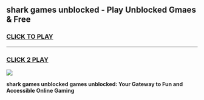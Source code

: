 
## shark games unblocked - Play Unblocked Gmaes & Free
<h3>
<a href="https://premium.freeplayer.one?title=shark_games_unblocked&ref=19F">CLICK TO PLAY</a></h3>
<hr>

<h3>
<a href="https://premium.freeplayer.one?title=shark_games_unblocked&ref=19F">CLICK 2 PLAY</a>
  
</h3>

<a href="https://premium.freeplayer.one?title=shark_games_unblocked&ref=19F/"><img src="https://clearcache.store/games.png"></a>


**shark games unblocked games unblocked: Your Gateway to Fun and Accessible Online Gaming**
